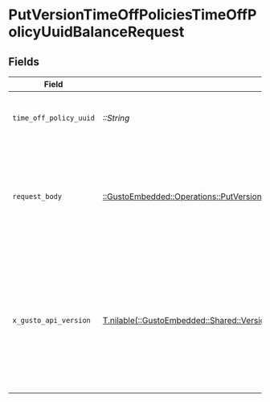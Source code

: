 # PutVersionTimeOffPoliciesTimeOffPolicyUuidBalanceRequest


## Fields

| Field                                                                                                                                                                                                                        | Type                                                                                                                                                                                                                         | Required                                                                                                                                                                                                                     | Description                                                                                                                                                                                                                  |
| ---------------------------------------------------------------------------------------------------------------------------------------------------------------------------------------------------------------------------- | ---------------------------------------------------------------------------------------------------------------------------------------------------------------------------------------------------------------------------- | ---------------------------------------------------------------------------------------------------------------------------------------------------------------------------------------------------------------------------- | ---------------------------------------------------------------------------------------------------------------------------------------------------------------------------------------------------------------------------- |
| `time_off_policy_uuid`                                                                                                                                                                                                       | *::String*                                                                                                                                                                                                                   | :heavy_check_mark:                                                                                                                                                                                                           | The UUID of the company time off policy                                                                                                                                                                                      |
| `request_body`                                                                                                                                                                                                               | [::GustoEmbedded::Operations::PutVersionTimeOffPoliciesTimeOffPolicyUuidBalanceRequestBody](../../models/operations/putversiontimeoffpoliciestimeoffpolicyuuidbalancerequestbody.md)                                         | :heavy_check_mark:                                                                                                                                                                                                           | A list of employee objects containing the employee uuid and time off hours balance                                                                                                                                           |
| `x_gusto_api_version`                                                                                                                                                                                                        | [T.nilable(::GustoEmbedded::Shared::VersionHeader)](../../models/shared/versionheader.md)                                                                                                                                    | :heavy_minus_sign:                                                                                                                                                                                                           | Determines the date-based API version associated with your API call. If none is provided, your application's [minimum API version](https://docs.gusto.com/embedded-payroll/docs/api-versioning#minimum-api-version) is used. |